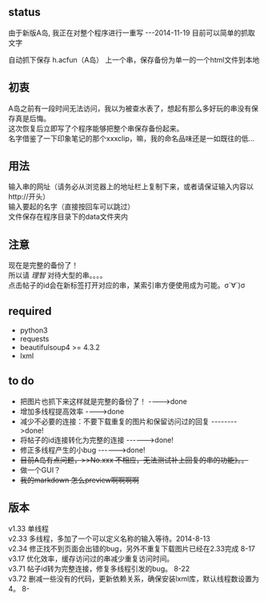 
status
----------------
由于新版A岛, 我正在对整个程序进行一重写 ---2014-11-19
目前可以简单的抓取文字

自动抓下保存 h.acfun（A岛） 上一个串，保存备份为单一的一个html文件到本地

初衷
----
A岛之前有一段时间无法访问，我以为被查水表了，想起有那么多好玩的串没有保存真是后悔。  
这次恢复后立即写了个程序能够把整个串保存备份起来。  
名字借鉴了一下印象笔记的那个xxxclip，嘛，我的命名品味还是一如既往的低...  


用法
------
 输入串的网址（请务必从浏览器上的地址栏上复制下来，或者请保证输入内容以http://开头）  
 输入要起的名字（直接按回车可以跳过）  
 文件保存在程序目录下的data文件夹内  
 


注意
-----
现在是完整的备份了！  
所以请 *理智* 对待大型的串。。。。  
点击帖子的id会在新标签打开对应的串，某索引串方便使用成为可能。σ`∀´)σ  

required
--------
- python3
- requests
- beautifulsoup4 >= 4.3.2
- lxml

to do
------
- 把图片也抓下来这样就是完整的备份了！            ---->done
- 增加多线程提高效率                            ---->done
- 减少不必要的连接：不要下载重复的图片和保留访问过的回复 -------->done!
- 将帖子的id连接转化为完整的连接  ------>done!
- 修正多线程产生的小bug  ------>done!
- ~~目前A岛有点问题，>>No.xxx 不相应，无法测试补上回复的串的功能》。。~~
- 做一个GUI？
- ~~我的markdown 怎么preview啊啊啊啊~~

版本
-----
v1.33 单线程   
v2.33 多线程，多加了一个可以定义名称的输入等待。2014-8-13  
v2.34 修正找不到页面会出错的bug，另外不重复下载图片已经在2.33完成 8-17  
v3.17 优化效率，缓存访问过的串减少重复访问时间。  
v3.71 帖子id转为完整连接，修复多线程引发的bug。  8-22  
v3.72 删减一些没有的代码，更新依赖关系，确保安装lxml库，默认线程数设置为4。   8-

